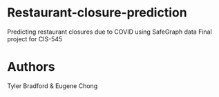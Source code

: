 # Restaurant-closure-prediction
Predicting restaurant closures due to COVID using SafeGraph data
Final project for CIS-545

# Authors
Tyler Bradford & Eugene Chong

